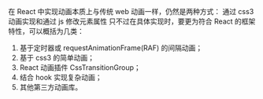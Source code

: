 在 React 中实现动画本质上与传统 web 动画一样，仍然是两种方式： 通过 css3 动画实现和通过 js 修改元素属性
只不过在具体实现时，要更为符合 React 的框架特性，可以概括为几类：

1.  基于定时器或 requestAnimationFrame(RAF) 的间隔动画；
2.  基于 css3 的简单动画；
3.  React 动画插件 CssTransitionGroup；
4.  结合 hook 实现复杂动画；
5.  其他第三方动画库。

